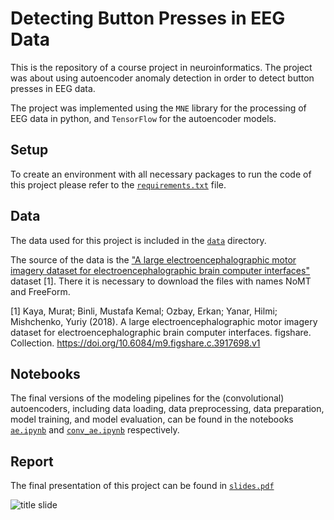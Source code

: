 # Detecting Button Presses in EEG Data

This is the repository of a course project in neuroinformatics. The project was about using autoencoder anomaly detection in order to detect button presses in EEG data.

The project was implemented using the ```MNE``` library for the processing of EEG data in python, and ```TensorFlow``` for the autoencoder models.

## Setup

To create an environment with all necessary packages to run the code of this project please refer to the [```requirements.txt```](https://github.com/LukasKarner/neuro-project/blob/main/requirements.txt) file.

## Data

The data used for this project is included in the [```data```](https://github.com/LukasKarner/neuro-project/tree/main/data) directory.

The source of the data is the ["A large electroencephalographic motor imagery dataset for electroencephalographic brain computer interfaces"](https://figshare.com/collections/A_large_electroencephalographic_motor_imagery_dataset_for_electroencephalographic_brain_computer_interfaces/3917698) dataset [1].
There it is necessary to download the files with names NoMT and FreeForm.

[1] Kaya, Murat; Binli, Mustafa Kemal; Ozbay, Erkan; Yanar, Hilmi; Mishchenko, Yuriy (2018). A large electroencephalographic motor imagery dataset for electroencephalographic brain computer interfaces. figshare. Collection. https://doi.org/10.6084/m9.figshare.c.3917698.v1

## Notebooks

The final versions of the modeling pipelines for the (convolutional) autoencoders, including data loading, data preprocessing, data preparation, model training, and model evaluation, can be found in the notebooks [```ae.ipynb```](https://github.com/LukasKarner/neuro-project/blob/main/ae.ipynb) and [```conv_ae.ipynb```](https://github.com/LukasKarner/neuro-project/blob/main/conv_ae.ipynb) respectively.

## Report

The final presentation of this project can be found in [```slides.pdf```](https://github.com/LukasKarner/neuro-project/blob/main/slides.pdf)

![title slide](https://github.com/LukasKarner/neuro-project/blob/main/archive/title.png)